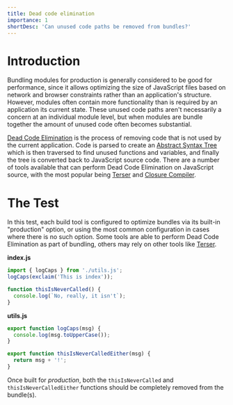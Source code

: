 ```yaml
---
title: Dead code elimination
importance: 1
shortDesc: 'Can unused code paths be removed from bundles?'
---
```


# Introduction

Bundling modules for production is generally considered to be good for performance, since it allows optimizing the size of JavaScript files based on network and browser constraints rather than an application's structure. However, modules often contain more functionality than is required by an application its current state. These unused code paths aren't necessarily a concern at an individual module level, but when modules are bundle together the amount of unused code often becomes substantial.

[Dead Code Elimination] is the process of removing code that is not used by the current application. Code is parsed to create an [Abstract Syntax Tree] which is then traversed to find unused functions and variables, and finally the tree is converted back to JavaScript source code. There are a number of tools available that can perform Dead Code Elimination on JavaScript source, with the most popular being [Terser] and [Closure Compiler].

# The Test

In this test, each build tool is configured to optimize bundles via its built-in "production" option, or using the most common configuration in cases where there is no such option. Some tools are able to perform Dead Code Elimination as part of bundling, others may rely on other tools like [Terser].

**index.js**

```js
import { logCaps } from './utils.js';
logCaps(exclaim('This is index'));

function thisIsNeverCalled() {
  console.log(`No, really, it isn't`);
}
```

**utils.js**

```js
export function logCaps(msg) {
  console.log(msg.toUpperCase());
}

export function thisIsNeverCalledEither(msg) {
  return msg + '!';
}
```

Once built for _production_, both the `thisIsNeverCalled` and `thisIsNeverCalledEither` functions should be completely removed from the bundle(s).

[dead code elimination]: https://en.wikipedia.org/wiki/Dead_code_elimination
[abstract syntax tree]: https://en.wikipedia.org/wiki/Abstract_syntax_tree
[terser]: https://terser.org/
[closure compiler]: https://github.com/google/closure-compiler

